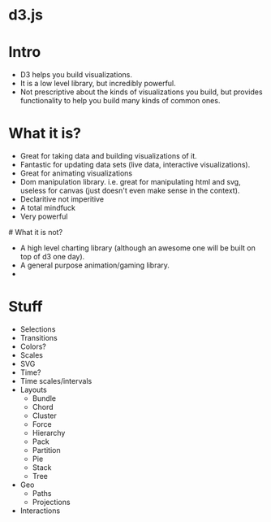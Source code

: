 # d3.js

# Intro
* D3 helps you build visualizations.
* It is a low level library, but incredibly powerful.
* Not prescriptive about the kinds of visualizations you build, but provides functionality to help you build many kinds of common ones.

# What it is?

* Great for taking data and building visualizations of it.
* Fantastic for updating data sets (live data, interactive visualizations).
* Great for animating visualizations
* Dom manipulation library. i.e. great for manipulating html and svg, useless for canvas (just doesn't even make sense in the context).
* Declaritive not imperitive
* A total mindfuck
* Very powerful

# What it is not?

* A high level charting library (although an awesome one will be built on top of d3 one day).
* A general purpose animation/gaming library.
*

# Stuff

* Selections
* Transitions
* Colors?
* Scales
* SVG
* Time?
* Time scales/intervals
* Layouts
  * Bundle
  * Chord
  * Cluster
  * Force
  * Hierarchy
  * Pack
  * Partition
  * Pie
  * Stack
  * Tree
* Geo
  * Paths
  * Projections
* Interactions
